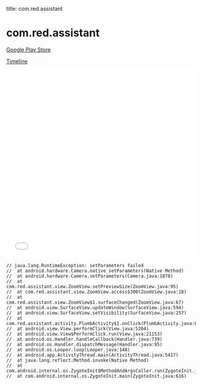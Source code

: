 title: com.red.assistant

# com.red.assistant

[Google Play Store](https://play.google.com/store/apps/details?id=com.red.assistant)

[Timeline](./vis-timeline.html)

<iframe src="./vis-timeline.html" width="100%" height="500px" style="border:none;"></iframe>

```
// java.lang.RuntimeException: setParameters failed
// 	at android.hardware.Camera.native_setParameters(Native Method)
// 	at android.hardware.Camera.setParameters(Camera.java:1878)
// 	at com.red.assistant.view.ZoomView.setPreviewSize(ZoomView.java:95)
// 	at com.red.assistant.view.ZoomView.access$300(ZoomView.java:18)
// 	at com.red.assistant.view.ZoomView$1.surfaceChanged(ZoomView.java:67)
// 	at android.view.SurfaceView.updateWindow(SurfaceView.java:594)
// 	at android.view.SurfaceView.setVisibility(SurfaceView.java:257)
// 	at com.red.assistant.activity.PlumbActivity$1.onClick(PlumbActivity.java:67)
// 	at android.view.View.performClick(View.java:5204)
// 	at android.view.View$PerformClick.run(View.java:21153)
// 	at android.os.Handler.handleCallback(Handler.java:739)
// 	at android.os.Handler.dispatchMessage(Handler.java:95)
// 	at android.os.Looper.loop(Looper.java:148)
// 	at android.app.ActivityThread.main(ActivityThread.java:5417)
// 	at java.lang.reflect.Method.invoke(Native Method)
// 	at com.android.internal.os.ZygoteInit$MethodAndArgsCaller.run(ZygoteInit.java:726)
// 	at com.android.internal.os.ZygoteInit.main(ZygoteInit.java:616)

```



